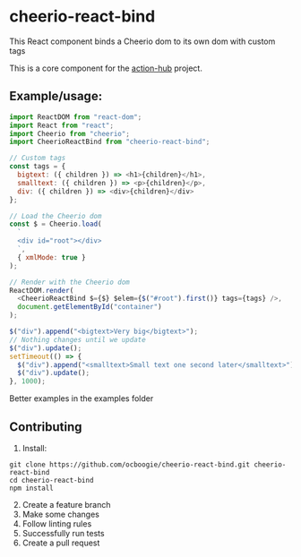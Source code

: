 # cheerio-react-bind

This React component binds a Cheerio dom to its own dom with custom tags

This is a core component for the [action-hub](https://github.com/ocboogie/action-hub) project.

## Example/usage:

```js
import ReactDOM from "react-dom";
import React from "react";
import Cheerio from "cheerio";
import CheerioReactBind from "cheerio-react-bind";

// Custom tags
const tags = {
  bigtext: ({ children }) => <h1>{children}</h1>,
  smalltext: ({ children }) => <p>{children}</p>,
  div: ({ children }) => <div>{children}</div>
};

// Load the Cheerio dom
const $ = Cheerio.load(
  `
  <div id="root"></div>
  `,
  { xmlMode: true }
);

// Render with the Cheerio dom
ReactDOM.render(
  <CheerioReactBind $={$} $elem={$("#root").first()} tags={tags} />,
  document.getElementById("container")
);

$("div").append("<bigtext>Very big</bigtext>");
// Nothing changes until we update
$("div").update();
setTimeout(() => {
  $("div").append("<smalltext>Small text one second later</smalltext>");
  $("div").update();
}, 1000);
```

Better examples in the examples folder

## Contributing

1. Install:

```
git clone https://github.com/ocboogie/cheerio-react-bind.git cheerio-react-bind
cd cheerio-react-bind
npm install
```

2. Create a feature branch
3. Make some changes
4. Follow linting rules
5. Successfully run tests
6. Create a pull request
